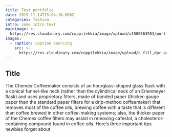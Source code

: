 ```yaml
---
title: Test portfolio
date: 2019-11-14T15:04:10.000Z
categories: fashion
intro: some intro text
mainimage: >-
  https://res.cloudinary.com/cuppilekkia/image/upload/v1580563953/portfolio/lost%20in%20dreams/IMG_9982_pmpxy0.jpg
images:
  - caption: caption sourcing
    src: >-
      https://res.cloudinary.com/cuppilekkia/image/upload/c_fill,dpr_auto,f_auto,q_auto,w_500/v1580563949/portfolio/lost%20in%20dreams/IMG_9733_uhwcij.jpg
---
```

## Title

The Chemex Coffeemaker consists of an hourglass-shaped glass flask with a conical funnel-like neck (rather than the cylindrical neck of an Erlenmeyer flask) and uses proprietary filters, made of bonded paper (thicker-gauge paper than the standard paper filters for a drip-method coffeemaker) that removes most of the coffee oils, brewing coffee with a taste that is different than coffee brewed in other coffee-making systems; also, the thicker paper of the Chemex coffee filters may assist in removing cafestol, a cholesterol-containing compound found in coffee oils. Here’s three important tips newbies forget about
